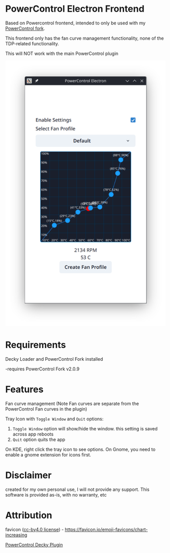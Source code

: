 # PowerControl Electron Frontend

Based on Powercontrol frontend, intended to only be used with my [PowerControl fork](https://github.com/aarron-lee/PowerControl).

This frontend only has the fan curve management functionality, none of the TDP-related functionality.

This will NOT work with the main PowerControl plugin

![app](./images/app.png)

# Requirements

Decky Loader and PowerControl Fork installed

-requires PowerControl Fork v2.0.9

# Features

Fan curve management (Note Fan curves are separate from the PowerControl Fan curves in the plugin)

Tray Icon with `Toggle Window` and `Quit` options:

1. `Toggle Window` option will show/hide the window. this setting is saved across app reboots
2. `Quit` option quits the app

On KDE, right click the tray icon to see options. On Gnome, you need to enable a gnome extension for icons first.

# Disclaimer

created for my own personal use, I will not provide any support. This software is provided as-is, with no warranty, etc

# Attribution

favicon ([cc-by4.0 license](https://creativecommons.org/licenses/by/4.0/)) - https://favicon.io/emoji-favicons/chart-increasing

[PowerControl Decky Plugin](https://github.com/mengmeet/PowerControl)
